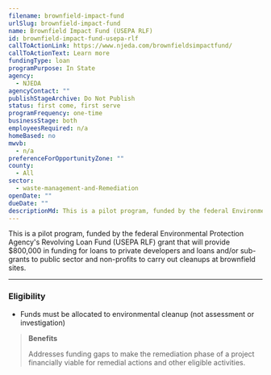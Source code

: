 ```yaml
---
filename: brownfield-impact-fund
urlSlug: brownfield-impact-fund
name: Brownfield Impact Fund (USEPA RLF)
id: brownfield-impact-fund-usepa-rlf
callToActionLink: https://www.njeda.com/brownfieldsimpactfund/
callToActionText: Learn more
fundingType: loan
programPurpose: In State
agency:
  - NJEDA
agencyContact: ""
publishStageArchive: Do Not Publish
status: first come, first serve
programFrequency: one-time
businessStage: both
employeesRequired: n/a
homeBased: no
mwvb:
  - n/a
preferenceForOpportunityZone: ""
county:
  - All
sector:
  - waste-management-and-Remediation
openDate: ""
dueDate: ""
descriptionMd: This is a pilot program, funded by the federal Environmental Protection Agency's Revolving Loan Fund (USEPA RLF) grant that will provide $800,000 in funding for loans to private developers and loans and/or sub-grants to public sector and non-profits to carry out cleanups at brownfield sites.
---
```


This is a pilot program, funded by the federal Environmental Protection Agency's Revolving Loan Fund (USEPA RLF) grant that will provide $800,000 in funding for loans to private developers and loans and/or sub-grants to public sector and non-profits to carry out cleanups at brownfield sites.

---

### Eligibility

- Funds must be allocated to environmental cleanup (not assessment or investigation)

> **Benefits**
>
> Addresses funding gaps to make the remediation phase of a project financially viable for remedial actions and other eligible activities.
